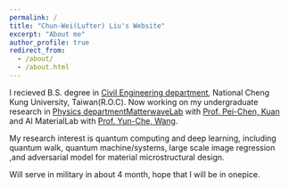 ```yaml
---
permalink: /
title: "Chun-Wei(Lufter) Liu's Website"
excerpt: "About me"
author_profile: true
redirect_from: 
  - /about/
  - /about.html
---
```

I recieved B.S. degree in [Civil Engineering department](http://www.civil.ncku.edu.tw/), National Cheng Kung University, Taiwan(R.O.C). Now working on my undergraduate research in [Physics department](http://www.phys.ncku.edu.tw/2012/en/)[MatterwaveLab](https://thelm2005.wixsite.com/website) with [Prof. Pei-Chen, Kuan](http://www.phys.ncku.edu.tw/db/pweb/teacher.php?user_id=170222) and AI MaterialLab with [Prof. Yun-Che, Wang](http://myweb.ncku.edu.tw/~yunche/). 

My research interest is quantum computing and deep learning, including quantum walk, quantum machine/systems, large scale image regression ,and adversarial model for material microstructural design.

Will serve in military in about 4 month, hope that I will be in onepice.


